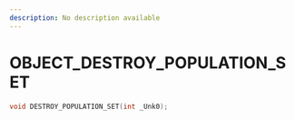 ```yaml
---
description: No description available 
---
```


# OBJECT\_DESTROY_POPULATION_SET

```cpp
void DESTROY_POPULATION_SET(int _Unk0);
```